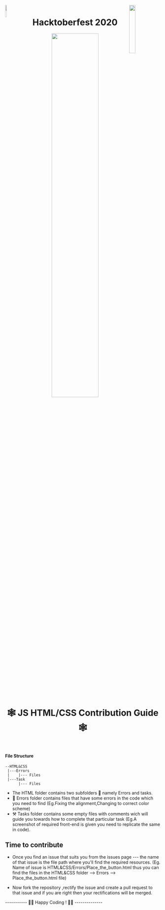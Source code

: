 
<img src='https://github.githubassets.com/images/modules/logos_page/GitHub-Mark.png' width='10%' align='left'>
<img src='https://repsi.bvcoend.ac.in/wp-content/themes/confrence/images/b3.png' width='20%' align='right'>
<h1 align="center"> Hacktoberfest 2020</h1>
<p align='center'>
<img src='https://hacktoberfest.digitalocean.com/assets/HF-full-logo-b05d5eb32b3f3ecc9b2240526104cf4da3187b8b61963dd9042fdc2536e4a76c.svg' width='55%'></p>

<h1 align="center"> 🕸 JS HTML/CSS Contribution Guide 🕸 </h1>
<br>

#### File Structure

```
--HTML&CSS
 |---Errors
 |    |--- Files
 |---Task
      |--- Files
```

- The HTML folder contains two subfolders 📁 namely Errors and tasks.
- 🐞 Errors folder contains files that have some errors in the code which you need to find (Eg.Fixing the alignment,Changing to correct color scheme)
- ⚒ Tasks folder contains some empty files with comments wich will guide you towards how to complete that particular task (Eg.A screenshot of required front-end is given you need to replicate the same in code).

## Time to contribute

- Once you find an issue that suits you from the issues page --- the name of that issue is the file path where you'll find the required resources. (Eg. Name of issue is HTML&CSS/Errors/Place_the_button.html thus you can find the files in the HTML&CSS folder --> Errors --> Place_the_button.html file)

- Now fork the repository ,rectify the issue and create a pull request to that issue and if you are right then your rectifications will be merged.

----------- 👩‍💻 Happy Coding ! 👩‍💻 --------------

